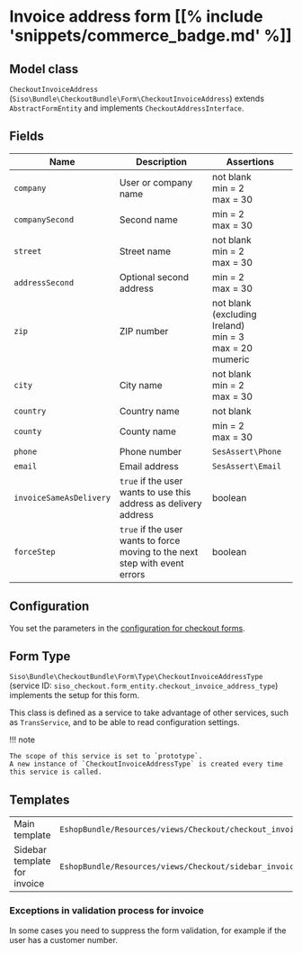 # Invoice address form [[% include 'snippets/commerce_badge.md' %]]

## Model class

`CheckoutInvoiceAddress` (`Siso\Bundle\CheckoutBundle\Form\CheckoutInvoiceAddress`)
extends `AbstractFormEntity` and implements `CheckoutAddressInterface`.

## Fields

|Name|Description|Assertions|
|--- |--- |--- |
|`company`|User or company name|not blank</br>min = 2</br>max = 30|
|`companySecond`|Second name|min = 2</br>max = 30|
|`street`|Street name|not blank</br>min = 2</br>max = 30|
|`addressSecond`|Optional second address|min = 2</br>max = 30|
|`zip`|ZIP number|not blank (excluding Ireland)</br>min = 3</br>max = 20</br>mumeric|
|`city`|City name|not blank</br>min = 2</br>max = 30|
|`country`|Country name|not blank|
|`county`|County name|min = 2</br>max = 30|
|`phone`|Phone number|`SesAssert\Phone`|
|`email`|Email address|`SesAssert\Email`|
|`invoiceSameAsDelivery`|`true` if the user wants to use this address as delivery address|boolean|
|`forceStep`|`true` if the user wants to force moving to the next step with event errors|boolean|

## Configuration

You set the parameters in the [configuration for checkout forms](configuration_for_checkout_forms.md).

## Form Type

`Siso\Bundle\CheckoutBundle\Form\Type\CheckoutInvoiceAddressType`
(service ID: `siso_checkout.form_entity.checkout_invoice_address_type`)
implements the setup for this form.

This class is defined as a service to take advantage of other services, such as `TransService`,
and to be able to read configuration settings.

!!! note 

    The scope of this service is set to `prototype`.
    A new instance of `CheckoutInvoiceAddressType` is created every time this service is called.

## Templates

|                              |        |
| ---------------------------- | -------|
| Main template                | `EshopBundle/Resources/views/Checkout/checkout_invoice_address.html.twig` |
| Sidebar template for invoice | `EshopBundle/Resources/views/Checkout/sidebar_invoice_address.html.twig`  |

### Exceptions in validation process for invoice

In some cases you need to suppress the form validation, for example
if the user has a customer number.
